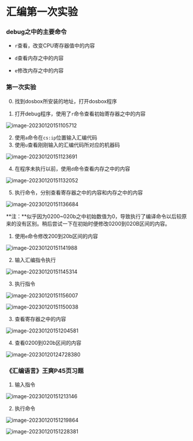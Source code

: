 # 汇编第一次实验

 



### debug之中的主要命令

+ `r`查看，改变CPU寄存器值中的内容

+ `d`查看内存之中的内容

+ `e`修改内存之中的内容

    



### 第一次实验



0. 找到dosbox所安装的地址，打开dosbox程序

1. 打开debug程序，使用了`r`命令查看初始寄存器之中的内容

![image-20230120151105712](https://cdn.jsdelivr.net/gh/moonchildink/image@main/imgs/image-20230120151105712.png)

2. 使用`a`命令在`cs:ip`位置输入汇编代码
3. 使用`u`查看刚刚输入的汇编代码所对应的机器码

![image-20230120151123691](https://cdn.jsdelivr.net/gh/moonchildink/image@main/imgs/image-20230120151123691.png)

4. 在程序未执行以前，使用`d`命令查看内存之中的内容

![image-20230120151132052](https://cdn.jsdelivr.net/gh/moonchildink/image@main/imgs/image-20230120151132052.png)

5. 执行命令，分别查看寄存器之中的内容和内存之中的内容

![image-20230120151136684](https://cdn.jsdelivr.net/gh/moonchildink/image@main/imgs/image-20230120151136684.png)





**注：**似乎因为0200~020b之中初始数值为0，导致执行了编译命令以后较原来的没有区别。稍后尝试一下在初始时便修改0200到020B区间的内容。



1. 使用`e`命令修改200到20b区间的内容

![image-20230120151141988](https://cdn.jsdelivr.net/gh/moonchildink/image@main/imgs/image-20230120151141988.png)

2. 输入汇编指令执行

![image-20230120151145314](https://cdn.jsdelivr.net/gh/moonchildink/image@main/imgs/image-20230120151145314.png)

3. 执行指令

![image-20230120151156007](https://cdn.jsdelivr.net/gh/moonchildink/image@main/imgs/image-20230120151156007.png)

![image-20230120151150038](https://cdn.jsdelivr.net/gh/moonchildink/image@main/imgs/image-20230120151150038.png)

3. 查看寄存器之中的内容

![image-20230120151204581](https://cdn.jsdelivr.net/gh/moonchildink/image@main/imgs/image-20230120151204581.png)

4. 查看0200到020b区间的内容

![image-20230120124728380](C:\Users\29236\AppData\Roaming\Typora\typora-user-images\image-20230120124728380.png)







### 《汇编语言》王爽P45页习题

1. 输入指令

![image-20230120151213146](https://cdn.jsdelivr.net/gh/moonchildink/image@main/imgs/image-20230120151213146.png)

2. 执行命令

![image-20230120151219864](https://cdn.jsdelivr.net/gh/moonchildink/image@main/imgs/image-20230120151219864.png)

![image-20230120151228381](https://cdn.jsdelivr.net/gh/moonchildink/image@main/imgs/image-20230120151228381.png)

